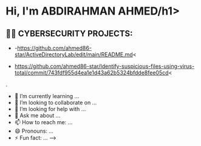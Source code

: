 <h1>Hi, I'm ABDIRAHMAN AHMED/h1>

<h2>👨‍💻 CYBERSECURITY PROJECTS:</h2>
 
 <HOMEDIRECTORYLAB>

- -https://github.com/ahmed86-star/ActiveDirectoryLab/edit/main/README.md<
  
  
  <Identify suspicious files using virus total>
 - https://github.com/ahmed86-star/Identify-suspicious-files-using-virus-total/commit/743fdf955d4ea1e1d43a62b5324bfdde8fee05cd<


.
- 🌱 I’m currently learning ...
- 👯 I’m looking to collaborate on ...
- 🤔 I’m looking for help with ...
- 💬 Ask me about ...
- 📫 How to reach me: ...
- 😄 Pronouns: ...
- ⚡ Fun fact: ...
-->
